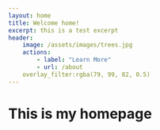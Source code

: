 ```yaml
---
layout: home
title: Welcome home!
excerpt: this is a test excerpt
header:
    image: /assets/images/trees.jpg
    actions:
        - label: "Learn More"
        - url: /about
    overlay_filter:rgba(79, 99, 82, 0.5)
---
```


# This is my homepage
